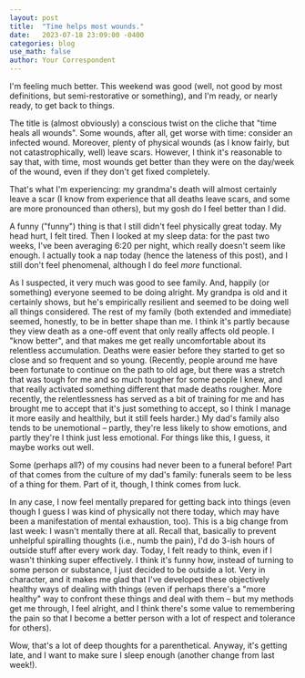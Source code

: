 ```yaml
---
layout: post
title:  "Time helps most wounds."
date:   2023-07-18 23:09:00 -0400
categories: blog
use_math: false
author: Your Correspondent
---
```


I'm feeling much better. This weekend was good (well, not good by most definitions, but semi-restorative or something), and I'm ready, or nearly ready, to get back to things.

The title is (almost obviously) a conscious twist on the cliche that "time heals all wounds". Some wounds, after all, get worse with time: consider an infected wound. Moreover, plenty of physical wounds (as I know fairly, but not catastrophically, well) leave scars. However, I think it's reasonable to say that, with time, most wounds get better than they were on the day/week of the wound, even if they don't get fixed completely.

That's what I'm experiencing: my grandma's death will almost certainly leave a scar (I know from experience that all deaths leave scars, and some are more pronounced than others), but my gosh do I feel better than I did.

A funny ("funny") thing is that I still didn't feel physically great today. My head hurt, I felt tired. Then I looked at my sleep data: for the past two weeks, I've been averaging 6:20 per night, which really doesn't seem like enough. I actually took a nap today (hence the lateness of this post), and I still don't feel phenomenal, although I do feel _more_ functional.

As I suspected, it very much was good to see family. And, happily (or something) everyone seemed to be doing alright. My grandpa is old and it certainly shows, but he's empirically resilient and seemed to be doing well all things considered. The rest of my family (both extended and immediate) seemed, honestly, to be in better shape than me. I think it's partly because they view death as a one-off event that only really affects old people. I "know better", and that makes me get really uncomfortable about its relentless accumulation. Deaths were easier before they started to get so close and so frequent and so young. (Recently, people around me have been fortunate to continue on the path to old age, but there was a stretch that was tough for me and so much tougher for some people I knew, and that really activated something different that made deaths rougher. More recently, the relentlessness has served as a bit of training for me and has brought me to accept that it's just something to accept, so I think I manage it more easily and healthily, but it still feels harder.) My dad's family also tends to be unemotional &ndash; partly, they're less likely to show emotions, and partly they're I think just less emotional. For things like this, I guess, it maybe works out well.

Some (perhaps all?) of my cousins had never been to a funeral before! Part of that comes from the culture of my dad's family: funerals seem to be less of a thing for them. Part of it, though, I think comes from luck. 

In any case, I now feel mentally prepared for getting back into things (even though I guess I was kind of physically not there today, which may have been a manifestation of mental exhaustion, too). This is a big change from last week: I wasn't mentally there at all. Recall that, basically to prevent unhelpful spiralling thoughts (i.e., numb the pain), I'd do 3-ish hours of outside stuff after every work day. Today, I felt ready to think, even if I wasn't thinking super effectively. I think it's funny how, instead of turning to some person or substance, I just decided to be outside a lot. Very in character, and it makes me glad that I've developed these objectively healthy ways of dealing with things (even if perhaps there's a "more healthy" way to confront these things and deal with them &ndash; but my methods get me through, I feel alright, and I think there's some value to remembering the pain so that I become a better person with a lot of respect and tolerance for others).

Wow, that's a lot of deep thoughts for a parenthetical. Anyway, it's getting late, and I want to make sure I sleep enough (another change from last week!).




